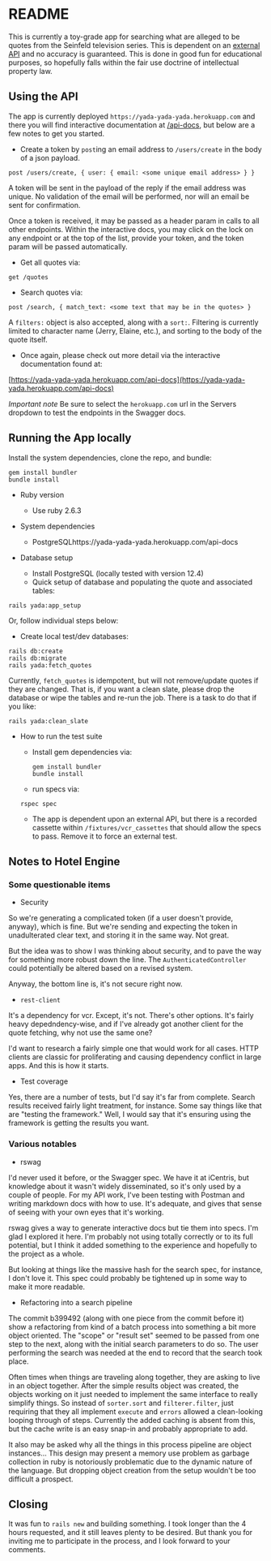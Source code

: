 # README

This is currently a toy-grade app for searching what are alleged
to be quotes from the Seinfeld television series. This is
dependent on an [external API](https://seinfeld-quotes.herokuapp.com/) and no accuracy is guaranteed. This
is done in good fun for educational purposes, so hopefully falls
within the fair use doctrine of intellectual property law.

## Using the API

The app is currently deployed `https://yada-yada-yada.herokuapp.com` and
there you will find interactive documentation at [/api-docs](https://yada-yada-yada.herokuapp.com/api-docs), but
below are a few notes to get you started.

- Create a token by `post`ing an email address to `/users/create` in
the body of a json payload.

`post /users/create, { user: { email: <some unique email address> } }`

A token will be sent in the payload of the reply if the email address
was unique. No validation of the email will be performed, nor will an email be sent for confirmation.

Once a token is received, it may be passed as a header param in calls to all other endpoints. Within the interactive
docs, you may click on the lock on any endpoint or at the top of the list, provide your token, and the token
param will be passed automatically.

- Get all quotes via:

`get /quotes`

- Search quotes via:

`post /search, { match_text: <some text that may be in the quotes> }`

A `filters:` object is also accepted, along with a `sort:`. Filtering is currently limited to character name (Jerry,
Elaine, etc.), and sorting to the body of the quote itself.

- Once again, please check out more detail via the interactive documentation found at:

[https://yada-yada-yada.herokuapp.com/api-docs](https://yada-yada-yada.herokuapp.com/api-docs)

*Important note* Be sure to select the `herokuapp.com` url in the Servers dropdown to test the endpoints in the
Swagger docs.

## Running the App locally

Install the system dependencies, clone the repo, and bundle:

```
gem install bundler
bundle install
```

* Ruby version
  - Use ruby 2.6.3

* System dependencies

  - PostgreSQLhttps://yada-yada-yada.herokuapp.com/api-docs

* Database setup

  - Install PostgreSQL (locally tested with version 12.4)
  - Quick setup of database and populating the quote and associated tables:
```(ruby)
rails yada:app_setup
```
Or, follow individual steps below:

  - Create local test/dev databases:
```
rails db:create
rails db:migrate
rails yada:fetch_quotes
```
Currently, `fetch_quotes` is idempotent, but will not remove/update quotes if they are changed. That is, if you want a
clean slate, please drop the database or wipe the tables and re-run the job. There is a task to do that if you like:
```(ruby)
rails yada:clean_slate
```

* How to run the test suite

  - Install gem dependencies via:
    ```(ruby)
    gem install bundler
    bundle install
    ```
   - run specs via:
    ```
    rspec spec
    ```
     - The app is dependent upon an external API, but there is a recorded cassette within `/fixtures/vcr_cassettes`
that should allow the specs to pass. Remove it to force an external test.

## Notes to Hotel Engine

### Some questionable items

- Security

So we're generating a complicated token (if a user doesn't provide, anyway),
which is fine. But we're sending and expecting the token in unadulterated
clear text, and storing it in the same way. Not great.

But the idea was to show I was thinking about security, and to pave the way for
something more robust down the line. The `AuthenticatedController` could
potentially be altered based on a revised system.

Anyway, the bottom line is, it's not secure right now.

- `rest-client`

It's a dependency for vcr. Except, it's not. There's other options. It's fairly
heavy depedndency-wise, and if I've already got another client for the quote
fetching, why not use the same one?

I'd want to research a fairly simple one that would work for all cases. HTTP
clients are classic for proliferating and causing dependency conflict in large
apps. And this is how it starts.

- Test coverage

Yes, there are a number of tests, but I'd say it's far from complete. Search results received fairly light treatment, for
instance. Some say things like that are "testing the framework." Well, I would say that it's ensuring using the
framework is getting the results you want.

### Various notables

- rswag

I'd never used it before, or the Swagger spec. We have it at iCentris, but knowledge about it wasn't widely
disseminated, so it's only used by a couple of people. For my API work, I've been testing with Postman and writing
markdown docs with how to use. It's adequate, and gives that sense of seeing with your own eyes that it's working.

rswag gives a way to generate interactive docs but tie them into specs. I'm glad I explored it here. I'm probably not
using totally correctly or to its full potential, but I think it added something to the experience and hopefully to the
project as a whole.

But looking at things like the massive hash for the search spec, for instance, I don't love it. This spec could probably be
tightened up in some way to make it more readable.

- Refactoring into a search pipeline

The commit b399492 (along with one piece from the commit before it) show a refactoring from kind of a batch process
into something a bit more object oriented. The "scope" or "result set" seemed to be passed from one step to the next,
along with the initial search parameters to do so. The user performing the search was needed at the end to
record that the search took place.

Often times when things are traveling along together, they are asking to live in an object together. After the simple
results object was created, the objects working on it just needed to implement the same interface to really simplify
things. So instead of `sorter.sort` and `filterer.filter`, just requiring that they all implement `execute` and `errors`
allowed a clean-looking looping through of steps. Currently the added caching is absent from this, but the cache write
is an easy snap-in and probably appropriate to add.

It also may be asked why all the things in this process pipeline are object instances... This design may present a
memory use problem as garbage collection in ruby is notoriously problematic due to the dynamic nature of the language.
But dropping object creation from the setup wouldn't be too difficult a prospect.

## Closing

It was fun to `rails new` and building something. I took longer than the 4 hours requested, and it still leaves plenty
to be desired. But thank you for inviting me to participate in the process, and I look forward to your comments.
